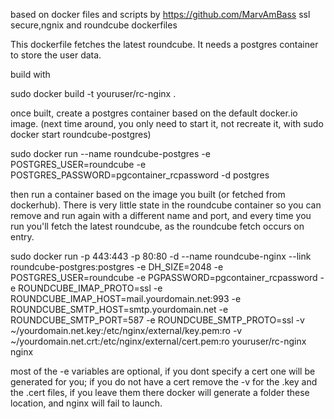 based on docker files and scripts by https://github.com/MarvAmBass
ssl secure,ngnix and roundcube dockerfiles

This dockerfile fetches the latest roundcube. It needs a postgres container to store the user data.
 
build with 

  sudo docker build -t youruser/rc-nginx .

once built, create a postgres container based on the default docker.io image. (next time around, you only need to start it, not recreate it, with sudo docker start roundcube-postgres)

  sudo docker run --name roundcube-postgres -e POSTGRES_USER=roundcube -e POSTGRES_PASSWORD=pgcontainer_rcpassword -d postgres

then run a container based on the image you built (or fetched from dockerhub). There is very little state in the roundcube container so you can remove and run again with a different name and port, and every time you run you'll fetch the latest roundcube,  as the roundcube fetch occurs on entry.

 sudo docker run -p 443:443 -p 80:80 -d --name roundcube-nginx --link roundcube-postgres:postgres -e DH_SIZE=2048 -e POSTGRES_USER=roundcube -e PGPASSWORD=pgcontainer_rcpassword -e ROUNDCUBE_IMAP_PROTO=ssl  -e ROUNDCUBE_IMAP_HOST=mail.yourdomain.net:993 -e ROUNDCUBE_SMTP_HOST=smtp.yourdomain.net -e ROUNDCUBE_SMTP_PORT=587 -e ROUNDCUBE_SMTP_PROTO=ssl -v ~/yourdomain.net.key:/etc/nginx/external/key.pem:ro  -v ~/yourdomain.net.crt:/etc/nginx/external/cert.pem:ro youruser/rc-nginx nginx

most of the -e variables are optional, if you dont specify a cert one will be generated for you; if you do not have a cert remove the -v for the .key and the .cert files, if you leave them there docker will generate a folder these location, and nginx will fail to launch.
